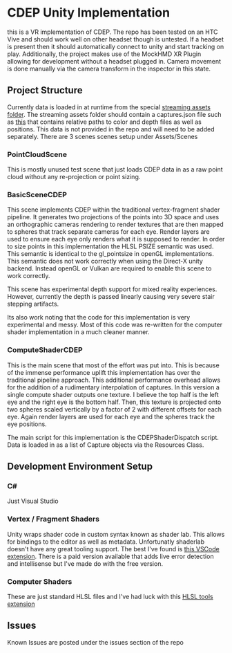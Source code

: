 # CDEP Unity Implementation
this is a VR implementation of CDEP. The repo has been tested on an HTC Vive and should work well on other headset though is untested. If a headset is present then it should automatically connect to unity and start tracking on play. Additionally, the project makes use of the MockHMD XR Plugin allowing for development without a headset plugged in. Camera movement is done manually via the camera transform in the inspector in this state. 
## Project Structure 
Currently data is loaded in at runtime from the special [streaming assets folder](https://docs.unity3d.com/Manual/StreamingAssets.html). The streaming assets folder should contain a captures.json file such as [this](https://github.com/ust-vis/CDEPVR/files/15140504/captures.json) that contains relative paths to color and depth files as well as positions. This data is not provided in the repo and will need to be added separately. There are 3 scenes scenes setup under Assets/Scenes
### PointCloudScene
This is mostly unused test scene that just loads CDEP data in as a raw point cloud without any re-projection or point sizing.
### BasicSceneCDEP
This scene implements CDEP within the traditional vertex-fragment shader pipeline. It generates two projections of the points into 3D space and uses an orthographic cameras rendering to render textures that are then mapped to spheres that track separate cameras for each eye. Render layers are used to ensure each eye only renders what it is supposed to render. In order to size points in this implementation the HLSL PSIZE semantic was used. This semantic is identical to the gl_pointsize in openGL implementations. This semantic does not work correctly when using the Direct-X unity backend. Instead openGL or Vulkan are required to enable this scene to work correctly. 

This scene has experimental depth support for mixed reality experiences. However, currently the depth is passed linearly causing very severe stair stepping artifacts.

Its also work noting that the code for this implementation is very experimental and messy. Most of this code was re-written for the computer shader implementation in a much cleaner manner. 
### ComputeShaderCDEP
This is the main scene that most of the effort was put into. This is because of the immense performance uplift this implementation has over the traditional pipeline approach. This additional performance overhead allows for the addition of a rudimentary interpolation of captures. In this version a single compute shader outputs one texture. I believe the top half is the left eye and the right eye is the bottom half. Then, this texture is projected onto two spheres scaled vertically by a factor of 2 with different offsets for each eye. Again render layers are used for each eye and the spheres track the eye positions.

The main script for this implementation is the CDEPShaderDispatch script. Data is loaded in as a list of Capture objects via the Resources Class. 

### 

## Development Environment Setup
### C#
Just Visual Studio
### Vertex / Fragment Shaders
Unity wraps shader code in custom syntax known as shader lab. This allows for bindings to the editor as well as metadata. Unfortunatly shaderlab doesn't have any great tooling support. The best I've found is [this VSCode extension](https://marketplace.visualstudio.com/items?itemName=amlovey.shaderlabvscodefree). There is a paid version available that adds live error detection and intellisense but I've made do with the free version. 
### Computer Shaders
These are just standard HLSL files and I've had luck with this [HLSL tools extension](https://marketplace.visualstudio.com/items?itemName=TimGJones.hlsltools)

## Issues
Known Issues are posted under the issues section of the repo
